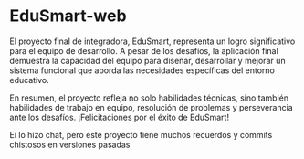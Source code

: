 # EduSmart-web

El proyecto final de integradora, EduSmart, representa un logro significativo para el equipo de desarrollo. A pesar de los desafíos, la aplicación final demuestra la capacidad del equipo para diseñar, desarrollar y mejorar un sistema funcional que aborda las necesidades específicas del entorno educativo.

En resumen, el proyecto refleja no solo habilidades técnicas, sino también habilidades de trabajo en equipo, resolución de problemas y perseverancia ante los desafíos. ¡Felicitaciones por el éxito de EduSmart!

Ei lo hizo chat, pero este proyecto tiene muchos recuerdos y commits chistosos en versiones pasadas
